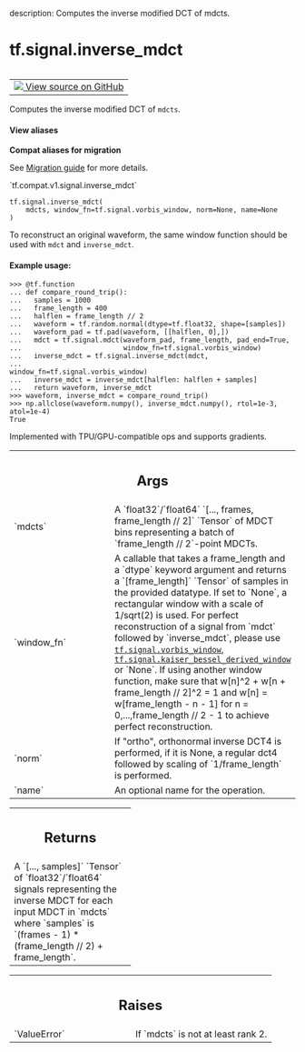 description: Computes the inverse modified DCT of mdcts.

<div itemscope itemtype="http://developers.google.com/ReferenceObject">
<meta itemprop="name" content="tf.signal.inverse_mdct" />
<meta itemprop="path" content="Stable" />
</div>

# tf.signal.inverse_mdct

<!-- Insert buttons and diff -->

<table class="tfo-notebook-buttons tfo-api nocontent" align="left">
<td>
  <a target="_blank" href="https://github.com/tensorflow/tensorflow/blob/r2.2/tensorflow/python/ops/signal/spectral_ops.py#L368-L449">
    <img src="https://www.tensorflow.org/images/GitHub-Mark-32px.png" />
    View source on GitHub
  </a>
</td>
</table>



Computes the inverse modified DCT of `mdcts`.

<section class="expandable">
  <h4 class="showalways">View aliases</h4>
  <p>
<b>Compat aliases for migration</b>
<p>See
<a href="https://www.tensorflow.org/guide/migrate">Migration guide</a> for
more details.</p>
<p>`tf.compat.v1.signal.inverse_mdct`</p>
</p>
</section>

<pre class="devsite-click-to-copy prettyprint lang-py tfo-signature-link">
<code>tf.signal.inverse_mdct(
    mdcts, window_fn=tf.signal.vorbis_window, norm=None, name=None
)
</code></pre>



<!-- Placeholder for "Used in" -->

To reconstruct an original waveform, the same window function should
be used with `mdct` and `inverse_mdct`.

#### Example usage:



```
>>> @tf.function
... def compare_round_trip():
...   samples = 1000
...   frame_length = 400
...   halflen = frame_length // 2
...   waveform = tf.random.normal(dtype=tf.float32, shape=[samples])
...   waveform_pad = tf.pad(waveform, [[halflen, 0],])
...   mdct = tf.signal.mdct(waveform_pad, frame_length, pad_end=True,
...                         window_fn=tf.signal.vorbis_window)
...   inverse_mdct = tf.signal.inverse_mdct(mdct,
...                                         window_fn=tf.signal.vorbis_window)
...   inverse_mdct = inverse_mdct[halflen: halflen + samples]
...   return waveform, inverse_mdct
>>> waveform, inverse_mdct = compare_round_trip()
>>> np.allclose(waveform.numpy(), inverse_mdct.numpy(), rtol=1e-3, atol=1e-4)
True
```

Implemented with TPU/GPU-compatible ops and supports gradients.

<!-- Tabular view -->
 <table class="responsive fixed orange">
<colgroup><col width="214px"><col></colgroup>
<tr><th colspan="2"><h2 class="add-link">Args</h2></th></tr>

<tr>
<td>
`mdcts`
</td>
<td>
A `float32`/`float64` `[..., frames, frame_length // 2]`
`Tensor` of MDCT bins representing a batch of `frame_length // 2`-point
MDCTs.
</td>
</tr><tr>
<td>
`window_fn`
</td>
<td>
A callable that takes a frame_length and a `dtype` keyword
argument and returns a `[frame_length]` `Tensor` of samples in the
provided datatype. If set to `None`, a rectangular window with a scale of
1/sqrt(2) is used. For perfect reconstruction of a signal from `mdct`
followed by `inverse_mdct`, please use <a href="../../tf/signal/vorbis_window.md"><code>tf.signal.vorbis_window</code></a>,
<a href="../../tf/signal/kaiser_bessel_derived_window.md"><code>tf.signal.kaiser_bessel_derived_window</code></a> or `None`. If using another
window function, make sure that w[n]^2 + w[n + frame_length // 2]^2 = 1
and w[n] = w[frame_length - n - 1] for n = 0,...,frame_length // 2 - 1 to
achieve perfect reconstruction.
</td>
</tr><tr>
<td>
`norm`
</td>
<td>
If "ortho", orthonormal inverse DCT4 is performed, if it is None,
a regular dct4 followed by scaling of `1/frame_length` is performed.
</td>
</tr><tr>
<td>
`name`
</td>
<td>
An optional name for the operation.
</td>
</tr>
</table>



<!-- Tabular view -->
 <table class="responsive fixed orange">
<colgroup><col width="214px"><col></colgroup>
<tr><th colspan="2"><h2 class="add-link">Returns</h2></th></tr>
<tr class="alt">
<td colspan="2">
A `[..., samples]` `Tensor` of `float32`/`float64` signals representing
the inverse MDCT for each input MDCT in `mdcts` where `samples` is
`(frames - 1) * (frame_length // 2) + frame_length`.
</td>
</tr>

</table>



<!-- Tabular view -->
 <table class="responsive fixed orange">
<colgroup><col width="214px"><col></colgroup>
<tr><th colspan="2"><h2 class="add-link">Raises</h2></th></tr>

<tr>
<td>
`ValueError`
</td>
<td>
If `mdcts` is not at least rank 2.
</td>
</tr>
</table>


[mdct]: https://en.wikipedia.org/wiki/Modified_discrete_cosine_transform